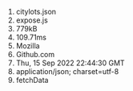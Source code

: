 1. citylots.json
2. expose.js
3. 779kB
4. 109.71ms
5. Mozilla
6. Github.com
7. Thu, 15 Sep 2022 22:44:30 GMT
8. application/json; charset=utf-8
9. fetchData